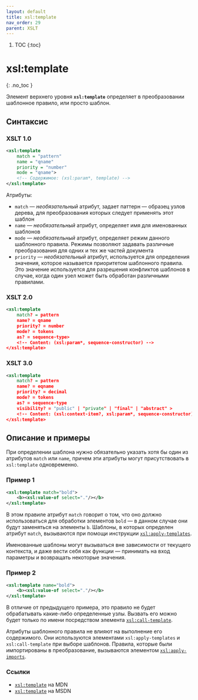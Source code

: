 ```yaml
---
layout: default
title: xsl:template
nav_order: 29
parent: XSLT
---
```


<!-- prettier-ignore-start -->
1. TOC
{:toc}

# xsl:template
{: .no_toc }
<!-- prettier-ignore-end -->

Элемент верхнего уровня **`xsl:template`** определяет в преобразовании шаблонное правило, или просто шаблон.

## Синтаксис

### XSLT 1.0

```xml
<xsl:template
    match = "pattern"
    name = "qname"
    priority = "number"
    mode = "qname">
    <!-- Содержимое: (xsl:param*, template) -->
</xsl:template>
```

Атрибуты:

- `match` — _необязательный_ атрибут, задает паттерн — образец узлов дерева, для преобразования которых следует применять этот шаблон
- `name` — _необязательный_ атрибут, определяет имя для именованных шаблонов
- `mode` — _необязательный_ атрибут, определяет режим данного шаблонного правила. Режимы позволяют задавать различные преобразования для одних и тех же частей документа
- `priority` — _необязательный_ атрибут, используется для определения значения, которое называется приоритетом шаблонного правила. Это значение используется для разрешения конфликтов шаблонов в случае, когда один узел может быть обработан различными правилами.

### XSLT 2.0

```xml
<xsl:template
    match? = pattern
    name? = qname
    priority? = number
    mode? = tokens
    as? = sequence-type>
    <!-- Content: (xsl:param*, sequence-constructor) -->
</xsl:template>
```

### XSLT 3.0

```xml
<xsl:template
    match? = pattern
    name? = eqname
    priority? = decimal
    mode? = tokens
    as? = sequence-type
    visibility? = "public" | "private" | "final" | "abstract" >
    <!-- Content: (xsl:context-item?, xsl:param*, sequence-constructor) -->
</xsl:template>
```

## Описание и примеры

При определении шаблона нужно обязательно указать хотя бы один из атрибутов `match` или `name`, причем эти атрибуты могут присутствовать в `xsl:template` одновременно.

### Пример 1

```xml
<xsl:template match="bold">
    <b><xsl:value-of select="."/></b>
</xsl:template>
```

В этом правиле атрибут `match` говорит о том, что оно должно использоваться для обработки элементов `bold` — в данном случае они будут заменяться на элементы `b`. Шаблоны, в которых определен атрибут `match`, вызываются при помощи инструкции [`xsl:apply-templates`](/xslt/xsl-apply-templates/).

Именованные шаблоны могут вызываться вне зависимости от текущего контекста, и даже вести себя как функции — принимать на вход параметры и возвращать некоторые значения.

### Пример 2

```xml
<xsl:template name="bold">
    <b><xsl:value-of select="."/></b>
</xsl:template>
```

В отличие от предыдущего примера, это правило не будет обрабатывать какие-либо определенные узлы. Вызвать его можно будет только по имени посредством элемента [`xsl:call-template`](/xslt/xsl-call-template/).

Атрибуты шаблонного правила не влияют на выполнение его содержимого. Они используются элементами `xsl:apply-templates` и `xsl:call-template` при выборе шаблонов. Правила, которые были импортированы в преобразование, вызываются элементом [`xsl:apply-imports`](/xslt/xsl-apply-imports/).

### Ссылки

- [`xsl:template`](https://developer.mozilla.org/en/XSLT/template) на MDN
- [`xsl:template`](https://msdn.microsoft.com/en-us/library/ms256110.aspx) на MSDN

